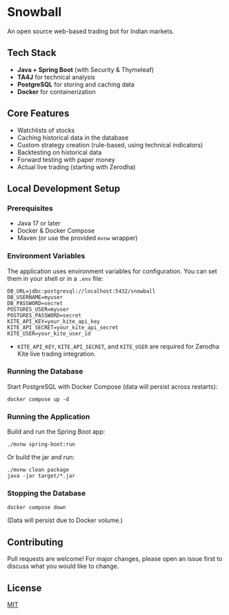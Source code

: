 # Snowball

An open source web-based trading bot for Indian markets.

## Tech Stack
- **Java + Spring Boot** (with Security & Thymeleaf)
- **TA4J** for technical analysis
- **PostgreSQL** for storing and caching data
- **Docker** for containerization

## Core Features
- Watchlists of stocks
- Caching historical data in the database
- Custom strategy creation (rule-based, using technical indicators)
- Backtesting on historical data
- Forward testing with paper money
- Actual live trading (starting with Zerodha)

## Local Development Setup

### Prerequisites
- Java 17 or later
- Docker & Docker Compose
- Maven (or use the provided `mvnw` wrapper)

### Environment Variables
The application uses environment variables for configuration. You can set them in your shell or in a `.env` file:

```
DB_URL=jdbc:postgresql://localhost:5432/snowball
DB_USERNAME=myuser
DB_PASSWORD=secret
POSTGRES_USER=myuser
POSTGRES_PASSWORD=secret
KITE_API_KEY=your_kite_api_key
KITE_API_SECRET=your_kite_api_secret
KITE_USER=your_kite_user_id
```

- `KITE_API_KEY`, `KITE_API_SECRET`, and `KITE_USER` are required for Zerodha Kite live trading integration.

### Running the Database
Start PostgreSQL with Docker Compose (data will persist across restarts):

```
docker compose up -d
```

### Running the Application
Build and run the Spring Boot app:

```
./mvnw spring-boot:run
```

Or build the jar and run:

```
./mvnw clean package
java -jar target/*.jar
```

### Stopping the Database
```
docker compose down
```
(Data will persist due to Docker volume.)

## Contributing
Pull requests are welcome! For major changes, please open an issue first to discuss what you would like to change.

## License
[MIT](LICENSE)

